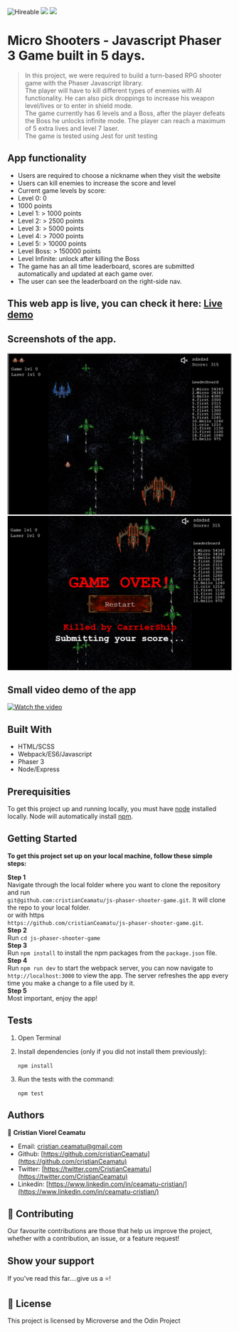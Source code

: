 ![Hireable](https://img.shields.io/badge/Hireable-yes-success) ![](https://img.shields.io/badge/Mobile--responsive-yes-green) ![](https://img.shields.io/badge/-Microverse%20projects-blueviolet)

# Micro Shooters - Javascript Phaser 3 Game built in 5 days.

> In this project, we were required to build a turn-based RPG shooter game with the Phaser Javascript library.
> <br>
> The player will have to kill different types of enemies with AI functionality. He can also pick droppings to increase his weapon level/lives or to enter in shield mode.
> <br>
> The game currently has 6 levels and a Boss, after the player defeats the Boss he unlocks infinite mode. The player can reach a maximum of 5 extra lives and level 7 laser.
> <br>
> The game is tested using Jest for unit testing

## App functionality

- Users are required to choose a nickname when they visit the website
- Users can kill enemies to increase the score and level
- Current game levels by score:
 - Level 0: 0
 - 1000 points
 - Level 1: > 1000 points
 - Level 2: > 2500 points
 - Level 3: > 5000 points
 - Level 4: > 7000 points
 - Level 5: > 10000 points
 - Level Boss: > 150000 points
 - Level Infinite: unlock after killing the Boss
- The game has an all time leaderboard, scores are submitted automatically and updated at each game over.
- The user can see the leaderboard on the right-side nav.

## This web app is live, you can check it here: [Live demo](https://js-phaser-shooter-game.herokuapp.com/)

## Screenshots of the app.

![image](.github/app-screenshot.png)
![image](.github/app-screenshot1.png)

## Small video demo of the app

[![Watch the video](https://i.imgur.com/vKb2F1B.png)](https://youtu.be/YJxk7YG2RNY)

## Built With

- HTML/SCSS
- Webpack/ES6/Javascript
- Phaser 3
- Node/Express

## Prerequisities

To get this project up and running locally, you must have [node](https://nodejs.org/en/) installed locally. Node will automatically install [npm](https://www.npmjs.com/).

## Getting Started

**To get this project set up on your local machine, follow these simple steps:**

**Step 1**<br>
Navigate through the local folder where you want to clone the repository and run<br>
`git@github.com:cristianCeamatu/js-phaser-shooter-game.git`. It will clone the repo to your local folder.<br>
or with https<br>
`https://github.com/cristianCeamatu/js-phaser-shooter-game.git`.<br>
**Step 2**<br>
Run `cd js-phaser-shooter-game`<br>
**Step 3**<br>
Run `npm install` to install the npm packages from the `package.json` file.<br>
**Step 4**<br>
Run `npm run dev` to start the webpack server, you can now navigate to `http://localhost:3000` to view the app. The server refreshes the app every time you make a change to a file used by it.<br>
**Step 5**<br>
Most important, enjoy the app!<br>

## Tests

1. Open Terminal

2. Install dependencies (only if you did not install them previously):

   `npm install`

3. Run the tests with the command:

   `npm test`

## Authors

👤 **Cristian Viorel Ceamatu**

- Email: [cristian.ceamatu@gmail.com](cristian.ceamatu@gmail.com)
- Github: [https://github.com/cristianCeamatu](https://github.com/cristianCeamatu)
- Twitter: [https://twitter.com/CristianCeamatu](https://twitter.com/CristianCeamatu)
- Linkedin: [https://www.linkedin.com/in/ceamatu-cristian/](https://www.linkedin.com/in/ceamatu-cristian/)

## 🤝 Contributing

Our favourite contributions are those that help us improve the project, whether with a contribution, an issue, or a feature request!

## Show your support

If you've read this far....give us a ⭐️!

## 📝 License

This project is licensed by Microverse and the Odin Project
